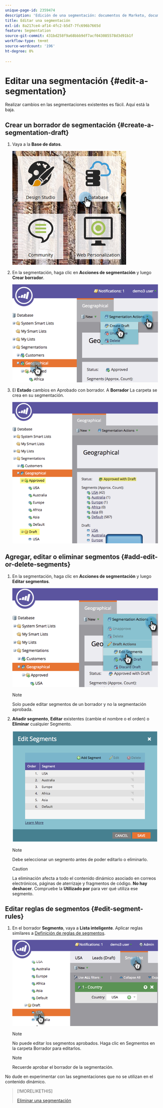 ```yaml
---
unique-page-id: 2359474
description: 'Edición de una segmentación: documentos de Marketo, documentación del producto'
title: Editar una segmentación
exl-id: 8a217ce4-af14-4fc2-b5d7-7fc696b7665d
feature: Segmentation
source-git-commit: 431bd258f9a68bbb9df7acf043085578d3d91b1f
workflow-type: tm+mt
source-wordcount: '196'
ht-degree: 0%

---
```


# Editar una segmentación {#edit-a-segmentation}

Realizar cambios en las segmentaciones existentes es fácil. Aquí está la baja.

## Crear un borrador de segmentación {#create-a-segmentation-draft}

1. Vaya a la **Base de datos**.

   ![](assets/db.png)

1. En la segmentación, haga clic en **Acciones de segmentación** y luego **Crear borrador**.

   ![](assets/two.png)

1. El **Estado** cambios en Aprobado con borrador. A **Borrador** La carpeta se crea en su segmentación.

   ![](assets/three.png)

## Agregar, editar o eliminar segmentos {#add-edit-or-delete-segments}

1. En la segmentación, haga clic en **Acciones de segmentación** y luego **Editar segmentos**.

   ![](assets/four.png)

   >[!NOTE]
   >
   >Solo puede editar segmentos de un borrador y no la segmentación aprobada.

1. **Añadir segmento**, **Editar** existentes (cambie el nombre o el orden) o **Eliminar** cualquier Segmento.

   ![](assets/image2014-9-16-9-3a6-3a9.png)

   >[!NOTE]
   >
   >Debe seleccionar un segmento antes de poder editarlo o eliminarlo.

   >[!CAUTION]
   >
   >La eliminación afecta a todo el contenido dinámico asociado en correos electrónicos, páginas de aterrizaje y fragmentos de código. **No hay deshacer**. Compruebe la **Utilizado por** para ver qué utiliza ese segmento.

## Editar reglas de segmentos {#edit-segment-rules}

1. En el borrador **Segmento**, vaya a **Lista inteligente**. Aplicar reglas similares a [Definición de reglas de segmentos](/help/marketo/product-docs/personalization/segmentation-and-snippets/segmentation/define-segment-rules.md).

   ![](assets/image2014-9-16-9-3a6-3a20.png)

   >[!NOTE]
   >
   >No puede editar los segmentos aprobados. Haga clic en Segmentos en la carpeta Borrador para editarlos.

   >[!NOTE]
   >
   >Recuerde aprobar el borrador de la segmentación.

No dude en experimentar con las segmentaciones que no se utilizan en el contenido dinámico.

>[!MORELIKETHIS]
>
>[Eliminar una segmentación](/help/marketo/product-docs/personalization/segmentation-and-snippets/segmentation/delete-a-segmentation.md)
